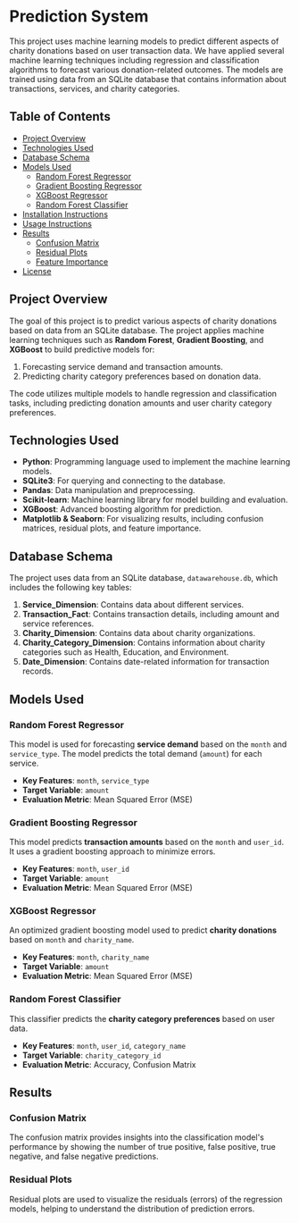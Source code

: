 
# Prediction System

This project uses machine learning models to predict different aspects of charity donations based on user transaction data. We have applied several machine learning techniques including regression and classification algorithms to forecast various donation-related outcomes. The models are trained using data from an SQLite database that contains information about transactions, services, and charity categories.

## Table of Contents
- [Project Overview](#project-overview)
- [Technologies Used](#technologies-used)
- [Database Schema](#database-schema)
- [Models Used](#models-used)
  - [Random Forest Regressor](#random-forest-regressor)
  - [Gradient Boosting Regressor](#gradient-boosting-regressor)
  - [XGBoost Regressor](#xgboost-regressor)
  - [Random Forest Classifier](#random-forest-classifier)
- [Installation Instructions](#installation-instructions)
- [Usage Instructions](#usage-instructions)
- [Results](#results)
  - [Confusion Matrix](#confusion-matrix)
  - [Residual Plots](#residual-plots)
  - [Feature Importance](#feature-importance)
- [License](#license)

## Project Overview
The goal of this project is to predict various aspects of charity donations based on data from an SQLite database. The project applies machine learning techniques such as **Random Forest**, **Gradient Boosting**, and **XGBoost** to build predictive models for:
1. Forecasting service demand and transaction amounts.
2. Predicting charity category preferences based on donation data.

The code utilizes multiple models to handle regression and classification tasks, including predicting donation amounts and user charity category preferences.

## Technologies Used
- **Python**: Programming language used to implement the machine learning models.
- **SQLite3**: For querying and connecting to the database.
- **Pandas**: Data manipulation and preprocessing.
- **Scikit-learn**: Machine learning library for model building and evaluation.
- **XGBoost**: Advanced boosting algorithm for prediction.
- **Matplotlib & Seaborn**: For visualizing results, including confusion matrices, residual plots, and feature importance.

## Database Schema
The project uses data from an SQLite database, `datawarehouse.db`, which includes the following key tables:
1. **Service_Dimension**: Contains data about different services.
2. **Transaction_Fact**: Contains transaction details, including amount and service references.
3. **Charity_Dimension**: Contains data about charity organizations.
4. **Charity_Category_Dimension**: Contains information about charity categories such as Health, Education, and Environment.
5. **Date_Dimension**: Contains date-related information for transaction records.

## Models Used

### Random Forest Regressor
This model is used for forecasting **service demand** based on the `month` and `service_type`. The model predicts the total demand (`amount`) for each service.

- **Key Features**: `month`, `service_type`
- **Target Variable**: `amount`
- **Evaluation Metric**: Mean Squared Error (MSE)

### Gradient Boosting Regressor
This model predicts **transaction amounts** based on the `month` and `user_id`. It uses a gradient boosting approach to minimize errors.

- **Key Features**: `month`, `user_id`
- **Target Variable**: `amount`
- **Evaluation Metric**: Mean Squared Error (MSE)

### XGBoost Regressor
An optimized gradient boosting model used to predict **charity donations** based on `month` and `charity_name`.

- **Key Features**: `month`, `charity_name`
- **Target Variable**: `amount`
- **Evaluation Metric**: Mean Squared Error (MSE)

### Random Forest Classifier
This classifier predicts the **charity category preferences** based on user data.

- **Key Features**: `month`, `user_id`, `category_name`
- **Target Variable**: `charity_category_id`
- **Evaluation Metric**: Accuracy, Confusion Matrix


## Results

### Confusion Matrix
The confusion matrix provides insights into the classification model's performance by showing the number of true positive, false positive, true negative, and false negative predictions.

### Residual Plots
Residual plots are used to visualize the residuals (errors) of the regression models, helping to understand the distribution of prediction errors.


